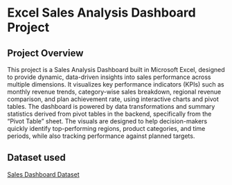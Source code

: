 # Excel Sales Analysis Dashboard Project

## Project Overview
This project is a Sales Analysis Dashboard built in Microsoft Excel, designed to provide dynamic, data-driven insights into sales performance across multiple dimensions. It visualizes key performance indicators (KPIs) such as monthly revenue trends, category-wise sales breakdown, regional revenue comparison, and plan achievement rate, using interactive charts and pivot tables.
The dashboard is powered by data transformations and summary statistics derived from pivot tables in the backend, specifically from the “Pivot Table” sheet. The visuals are designed to help decision-makers quickly identify top-performing regions, product categories, and time periods, while also tracking performance against planned targets.

## Dataset used
<a href=https://github.com/Aileswhale/Sales-dashboard/blob/master/Sales%20Dashboard.xlsm> Sales Dashboard Dataset</a>

